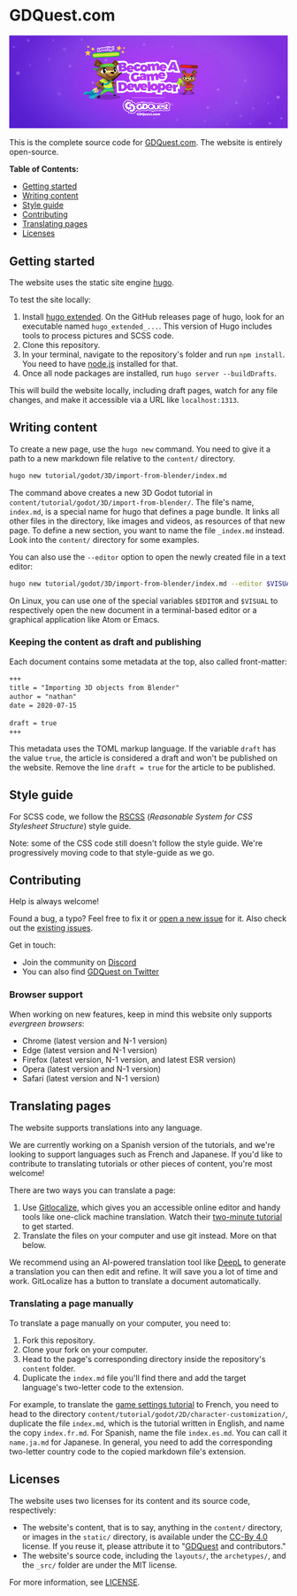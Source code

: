 # GDQuest.com

![Website banner image](static/img/social-banner.png)

This is the complete source code for [GDQuest.com](http://gdquest.com/). The website is entirely open-source.

**Table of Contents:**

- [Getting started](#getting-started)
- [Writing content](#writing-content)
- [Style guide](#style-guide)
- [Contributing](#contributing)
- [Translating pages](#translating-pages)
- [Licenses](#licenses)

## Getting started

The website uses the static site engine [hugo](https://gohugo.io).

To test the site locally:

1. Install [hugo extended](https://github.com/gohugoio/hugo/releases). On the GitHub releases page of hugo, look for an executable named `hugo_extended_...`. This version of Hugo includes tools to process pictures and SCSS code.
1. Clone this repository.
1. In your terminal, navigate to the repository's folder and run `npm install`. You need to have [node.js](https://nodejs.org/en/) installed for that.
1. Once all node packages are installed, run `hugo server --buildDrafts`.

This will build the website locally, including draft pages, watch for any file changes, and make it accessible via a URL like `localhost:1313`.

## Writing content

To create a new page, use the `hugo new` command. You need to give it a path to a new markdown file relative to the `content/` directory.

```sh
hugo new tutorial/godot/3D/import-from-blender/index.md
```

The command above creates a new 3D Godot tutorial in `content/tutorial/godot/3D/import-from-blender/`. The file's name, `index.md`, is a special name for hugo that defines a page bundle. It links all other files in the directory, like images and videos, as resources of that new page. To define a new section, you want to name the file `_index.md` instead. Look into the `content/` directory for some examples.

You can also use the `--editor` option to open the newly created file in a text editor:

```sh
hugo new tutorial/godot/3D/import-from-blender/index.md --editor $VISUAL
```

On Linux, you can use one of the special variables `$EDITOR` and `$VISUAL` to respectively open the new document in a terminal-based editor or a graphical application like Atom or Emacs.

### Keeping the content as draft and publishing

Each document contains some metadata at the top, also called front-matter:

```
+++
title = "Importing 3D objects from Blender"
author = "nathan"
date = 2020-07-15

draft = true
+++
```

This metadata uses the TOML markup language. If the variable `draft` has the value `true`, the article is considered a draft and won't be published on the website. Remove the line `draft = true` for the article to be published.

## Style guide

For SCSS code, we follow the [RSCSS](https://rscss.io/) (_Reasonable System for CSS Stylesheet Structure_) style guide.

Note: some of the CSS code still doesn't follow the style guide. We're progressively moving code to that style-guide as we go.

## Contributing

Help is always welcome!

Found a bug, a typo? Feel free to fix it or [open a new issue](issues/new) for it. Also check out the [existing issues](issues).

Get in touch:

- Join the community on [Discord](https://discord.gg/87NNb3Z)
- You can also find [GDQuest on Twitter](https://twitter.com/NathanGDQuest)

### Browser support

When working on new features, keep in mind this website only supports _evergreen browsers_:

- Chrome (latest version and N-1 version)
- Edge (latest version and N-1 version)
- Firefox (latest version, N-1 version, and latest ESR version)
- Opera (latest version and N-1 version)
- Safari (latest version and N-1 version)

## Translating pages

The website supports translations into any language.

We are currently working on a Spanish version of the tutorials, and we're looking to support languages such as French and Japanese. If you'd like to contribute to translating tutorials or other pieces of content, you're most welcome!

There are two ways you can translate a page:

1. Use [Gitlocalize](https://gitlocalize.com/repo/5450/), which gives you an accessible online editor and handy tools like one-click machine translation. Watch their [two-minute tutorial](https://www.youtube.com/watch?v=b09LDukIJiU) to get started.
2. Translate the files on your computer and use git instead. More on that below.

We recommend using an AI-powered translation tool like [DeepL](https://www.deepl.com/translator) to generate a translation you can then edit and refine. It will save you a lot of time and work. GitLocalize has a button to translate a document automatically.

### Translating a page manually

To translate a page manually on your computer, you need to:

1. Fork this repository.
1. Clone your fork on your computer.
1. Head to the page's corresponding directory inside the repository's `content` folder.
1. Duplicate the `index.md` file you'll find there and add the target language's two-letter code to the extension.

For example, to translate the [game settings tutorial](https://www.gdquest.com/tutorial/godot/2d/settings-demo/) to French, you need to head to the directory `content/tutorial/godot/2D/character-customization/`, duplicate the file `index.md`, which is the tutorial written in English, and name the copy `index.fr.md`. For Spanish, name the file `index.es.md`. You can call it `name.ja.md` for Japanese. In general, you need to add the corresponding two-letter country code to the copied markdown file's extension.

## Licenses

The website uses two licenses for its content and its source code, respectively:

- The website's content, that is to say, anything in the `content/` directory, or images in the `static/` directory, is available under the [CC-By 4.0](https://creativecommons.org/licenses/by/4.0/) license. If you reuse it, please attribute it to "[GDQuest](http://gdquest.com/) and contributors."
- The website's source code, including the `layouts/`, the `archetypes/`, and the `_src/` folder are under the MIT license.

For more information, see [LICENSE](LICENSE).

